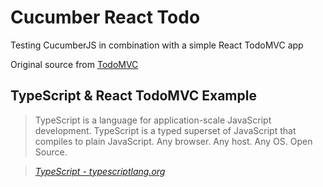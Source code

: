 # Cucumber React Todo

Testing CucumberJS in combination with a simple React TodoMVC app

Original source from [TodoMVC](https://github.com/tastejs/todomvc)

## TypeScript & React TodoMVC Example

> TypeScript is a language for application-scale JavaScript development. TypeScript is a typed superset of JavaScript that compiles to plain JavaScript. Any browser. Any host. Any OS. Open Source.

> _[TypeScript - typescriptlang.org](http://typescriptlang.org)_